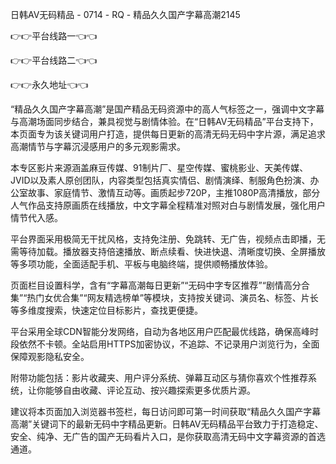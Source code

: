 日韩AV无码精品 - 0714 - RQ - 精品久久国产字幕高潮2145

👉👉平台线路一👈👈

👉👉平台线路二👈👈

👉👉永久地址👈👈

“精品久久国产字幕高潮”是国产精品无码资源中的高人气标签之一，强调中文字幕与高潮场面同步结合，兼具视觉与剧情体验。在“日韩AV无码精品”平台支持下，本页面专为该关键词用户打造，提供每日更新的高清无码无码中字片源，满足追求高潮情节与字幕沉浸感用户的多元观影需求。

本专区影片来源涵盖麻豆传媒、91制片厂、星空传媒、蜜桃影业、天美传媒、JVID以及素人原创团队，内容类型包括真实情侣、剧情演绎、制服角色扮演、办公室故事、家庭情节、激情互动等。画质起步720P，主推1080P高清播放，部分人气作品支持原画质在线播放，中文字幕全程精准对照对白与剧情发展，强化用户情节代入感。

平台界面采用极简无干扰风格，支持免注册、免跳转、无广告，视频点击即播，无需等待加载。播放器支持倍速播放、断点续看、快进快退、清晰度切换、全屏播放等多项功能，全面适配手机、平板与电脑终端，提供顺畅播放体验。

页面栏目设置科学，含有“字幕高潮每日更新”“无码中字专区推荐”“剧情高分合集”“热门女优合集”“网友精选榜单”等模块，支持按关键词、演员名、标签、片长等多维度搜索，快速定位目标影片，查找更便捷。

平台采用全球CDN智能分发网络，自动为各地区用户匹配最优线路，确保高峰时段依然不卡顿。全站启用HTTPS加密协议，不追踪、不记录用户浏览行为，全面保障观影隐私安全。

附带功能包括：影片收藏夹、用户评分系统、弹幕互动区与猜你喜欢个性推荐系统，让你能够自由收藏、评论互动、按兴趣探索更多优质片源。

建议将本页面加入浏览器书签栏，每日访问即可第一时间获取“精品久久国产字幕高潮”关键词下的最新无码中字精品更新。日韩AV无码精品平台致力于打造稳定、安全、纯净、无广告的国产无码看片入口，是你获取高清无码中文字幕资源的首选通道。

